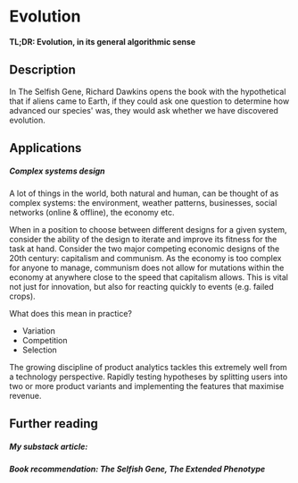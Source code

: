 # Evolution
#### TL;DR: Evolution, in its general algorithmic sense

## Description
In The Selfish Gene, Richard Dawkins opens the book with the hypothetical that if aliens came to Earth, if they could ask one question to determine how advanced our species' was, they would ask whether we have discovered evolution.

## Applications
##### Complex systems design
A lot of things in the world, both natural and human, can be thought of as complex systems: the environment, weather patterns, businesses, social networks (online & offline), the economy etc.

When in a position to choose between different designs for a given system, consider the ability of the design to iterate and improve its fitness for the task at hand. Consider the two major competing economic designs of the 20th century: capitalism and communism. As the economy is too complex for anyone to manage, communism does not allow for mutations within the economy at anywhere close to the speed that capitalism allows. This is vital not just for innovation, but also for reacting quickly to events (e.g. failed crops).

What does this mean in practice?
* Variation
* Competition
* Selection

The growing discipline of product analytics tackles this extremely well from a technology perspective. Rapidly testing hypotheses by splitting users into two or more product variants and implementing the features that maximise revenue.

## Further reading
##### My substack article: 
##### Book recommendation: The Selfish Gene, The Extended Phenotype
